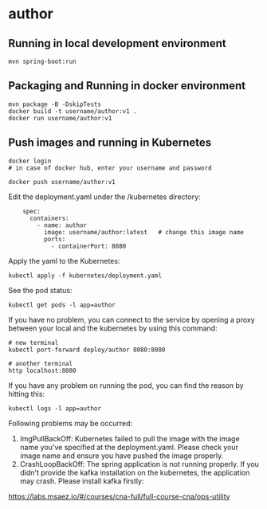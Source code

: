# author

## Running in local development environment

```
mvn spring-boot:run
```

## Packaging and Running in docker environment

```
mvn package -B -DskipTests
docker build -t username/author:v1 .
docker run username/author:v1
```

## Push images and running in Kubernetes

```
docker login 
# in case of docker hub, enter your username and password

docker push username/author:v1
```

Edit the deployment.yaml under the /kubernetes directory:
```
    spec:
      containers:
        - name: author
          image: username/author:latest   # change this image name
          ports:
            - containerPort: 8080

```

Apply the yaml to the Kubernetes:
```
kubectl apply -f kubernetes/deployment.yaml
```

See the pod status:
```
kubectl get pods -l app=author
```

If you have no problem, you can connect to the service by opening a proxy between your local and the kubernetes by using this command:
```
# new terminal
kubectl port-forward deploy/author 8080:8080

# another terminal
http localhost:8080
```

If you have any problem on running the pod, you can find the reason by hitting this:
```
kubectl logs -l app=author
```

Following problems may be occurred:

1. ImgPullBackOff:  Kubernetes failed to pull the image with the image name you've specified at the deployment.yaml. Please check your image name and ensure you have pushed the image properly.
1. CrashLoopBackOff: The spring application is not running properly. If you didn't provide the kafka installation on the kubernetes, the application may crash. Please install kafka firstly:

https://labs.msaez.io/#/courses/cna-full/full-course-cna/ops-utility

